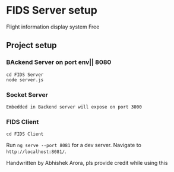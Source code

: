 # FIDS Server setup 
Flight information display system Free 


## Project setup

### BAckend  Server on port env|| 8080
```
cd FIDS Server
node server.js
```

### Socket  Server
```
Embedded in Backend server will expose on port 3000
```


### FIDS Client
```
cd FIDS Client
```
Run `ng serve --port 8081` for a dev server. Navigate to `http://localhost:8081/`.


Handwritten by Abhishek Arora, pls provide credit while using this 
